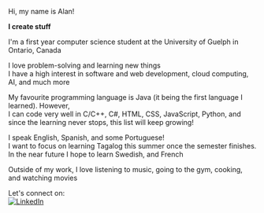 Hi, my name is Alan!

**I create stuff**

<p>I'm a first year computer science student at the University of Guelph in Ontario, Canada</p>

<p>I love problem-solving and learning new things<br>
I have a high interest in software and web development, cloud computing, AI, and much more</p>

<p>My favourite programming language is Java (it being the first language I learned). However,<br>
I can code very well in C/C++, C#, HTML, CSS, JavaScript, Python, and since the learning never stops, this list will keep growing!</p>

<p>I speak English, Spanish, and some Portuguese!<br>
I want to focus on learning Tagalog this summer once the semester finishes.<br>
In the near future I hope to learn Swedish, and French</p>

<p>Outside of my work, I love listening to music, going to the gym, cooking, and watching movies</p>

Let's connect on:<br>
[<img alt="LinkedIn" src="https://img.shields.io/badge/LinkedIn-%230E76A8.svg?&style=for-the-badge&logo=LinkedIn&logoColor=white" />](https://linkedin.com/in/cortes205)
